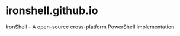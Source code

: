 ironshell.github.io
===================

IronShell - A open-source cross-platform PowerShell implementation
